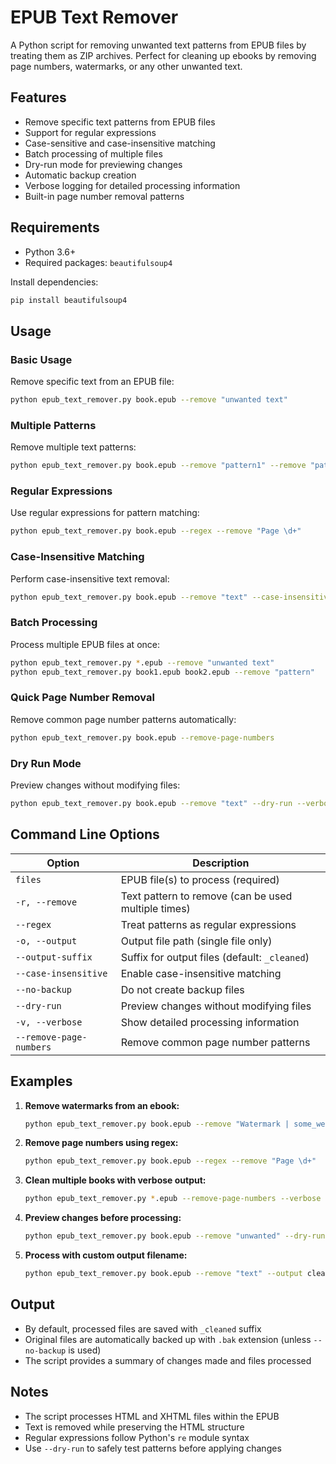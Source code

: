 # EPUB Text Remover

A Python script for removing unwanted text patterns from EPUB files by treating them as ZIP archives. Perfect for cleaning up ebooks by removing page numbers, watermarks, or any other unwanted text.

## Features

- Remove specific text patterns from EPUB files
- Support for regular expressions
- Case-sensitive and case-insensitive matching
- Batch processing of multiple files
- Dry-run mode for previewing changes
- Automatic backup creation
- Verbose logging for detailed processing information
- Built-in page number removal patterns

## Requirements

- Python 3.6+
- Required packages: `beautifulsoup4`

Install dependencies:

```bash
pip install beautifulsoup4
```

## Usage

### Basic Usage

Remove specific text from an EPUB file:

```bash
python epub_text_remover.py book.epub --remove "unwanted text"
```

### Multiple Patterns

Remove multiple text patterns:

```bash
python epub_text_remover.py book.epub --remove "pattern1" --remove "pattern2"
```

### Regular Expressions

Use regular expressions for pattern matching:

```bash
python epub_text_remover.py book.epub --regex --remove "Page \d+"
```

### Case-Insensitive Matching

Perform case-insensitive text removal:

```bash
python epub_text_remover.py book.epub --remove "text" --case-insensitive
```

### Batch Processing

Process multiple EPUB files at once:

```bash
python epub_text_remover.py *.epub --remove "unwanted text"
python epub_text_remover.py book1.epub book2.epub --remove "pattern"
```

### Quick Page Number Removal

Remove common page number patterns automatically:

```bash
python epub_text_remover.py book.epub --remove-page-numbers
```

### Dry Run Mode

Preview changes without modifying files:

```bash
python epub_text_remover.py book.epub --remove "text" --dry-run --verbose
```

## Command Line Options

| Option                  | Description                                         |
| ----------------------- | --------------------------------------------------- |
| `files`                 | EPUB file(s) to process (required)                  |
| `-r, --remove`          | Text pattern to remove (can be used multiple times) |
| `--regex`               | Treat patterns as regular expressions               |
| `-o, --output`          | Output file path (single file only)                 |
| `--output-suffix`       | Suffix for output files (default: `_cleaned`)       |
| `--case-insensitive`    | Enable case-insensitive matching                    |
| `--no-backup`           | Do not create backup files                          |
| `--dry-run`             | Preview changes without modifying files             |
| `-v, --verbose`         | Show detailed processing information                |
| `--remove-page-numbers` | Remove common page number patterns                  |

## Examples

1. **Remove watermarks from an ebook:**

   ```bash
   python epub_text_remover.py book.epub --remove "Watermark | some_webpage.com"
   ```

2. **Remove page numbers using regex:**

   ```bash
   python epub_text_remover.py book.epub --regex --remove "Page \d+"
   ```

3. **Clean multiple books with verbose output:**

   ```bash
   python epub_text_remover.py *.epub --remove-page-numbers --verbose
   ```

4. **Preview changes before processing:**

   ```bash
   python epub_text_remover.py book.epub --remove "unwanted" --dry-run --verbose
   ```

5. **Process with custom output filename:**
   ```bash
   python epub_text_remover.py book.epub --remove "text" --output clean_book.epub
   ```

## Output

- By default, processed files are saved with `_cleaned` suffix
- Original files are automatically backed up with `.bak` extension (unless `--no-backup` is used)
- The script provides a summary of changes made and files processed

## Notes

- The script processes HTML and XHTML files within the EPUB
- Text is removed while preserving the HTML structure
- Regular expressions follow Python's `re` module syntax
- Use `--dry-run` to safely test patterns before applying changes
